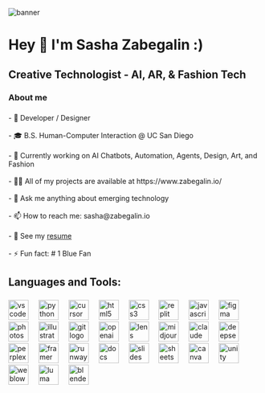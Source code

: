 ![banner](sasha.gif)

###

<h1 align="left">Hey 👋 I'm Sasha Zabegalin :)</h1>

###

<h2 align="left">Creative Technologist - AI, AR, & Fashion Tech</h2>


###

<h3 align="left">About me</h3>

###

<p align="left">
- 🎨 Developer / Designer<br><br>
- 🎓 B.S. Human-Computer Interaction @ UC San Diego <br><br>
- 🔭 Currently working on AI Chatbots, Automation, Agents, Design, Art, and Fashion<br><br>
- 👨‍💻 All of my projects are available at https://www.zabegalin.io/<br><br>
- 💬 Ask me anything about emerging technology<br><br>
- 📫 How to reach me: sasha@zabegalin.io<br><br>
- 📄 See my <a href="https://drive.google.com/file/d/1M-Kj-LUZXtjafrQGPrEuDClpxRt1br0h/view?usp=sharing">resume</a> <br><br>
- ⚡ Fun fact: # 1 Blue Fan
</p>

###

<h2 align="left">Languages and Tools:</h2>

###

<div align="left">
  <img src="https://cdn.jsdelivr.net/gh/devicons/devicon/icons/vscode/vscode-original.svg" height="40" alt="vscode logo"  />
  <img width="12" />
  <img src="https://cdn.jsdelivr.net/gh/devicons/devicon/icons/python/python-original.svg" height="40" alt="python logo"  />
  <img width="12" />
  <img src="https://registry.npmmirror.com/@lobehub/icons-static-png/latest/files/dark/cursor.png" height="40" alt="cursor ai logo"  />
  <img width="12" />
  <img src="https://cdn.jsdelivr.net/gh/devicons/devicon/icons/html5/html5-original.svg" height="40" alt="html5 logo"  />
  <img width="12" />
  <img src="https://cdn.jsdelivr.net/gh/devicons/devicon/icons/css3/css3-original.svg" height="40" alt="css3 logo"  />
  <img width="12" />
  <img src="https://upload.wikimedia.org/wikipedia/commons/thumb/7/78/New_Replit_Logo.svg/1200px-New_Replit_Logo.svg.png" height="40" alt="replit logo"  />
  <img width="12" />
  <img src="https://cdn.jsdelivr.net/gh/devicons/devicon/icons/javascript/javascript-original.svg" height="40" alt="javascript logo"  />
  <img width="12" />
  <img src="https://cdn.jsdelivr.net/gh/devicons/devicon/icons/figma/figma-original.svg" height="40" alt="figma logo"  />
  <img width="12" />
  <img src="https://cdn.freebiesupply.com/logos/large/2x/adobe-photoshop-cs6-logo-svg-vector.svg" height="40" alt="photoshop logo"  />
  <img width="12" />
  <img src="https://cdn.jsdelivr.net/gh/devicons/devicon/icons/illustrator/illustrator-line.svg" height="40" alt="illustrator logo"  />
  <img width="12" />
  <img src="https://upload.wikimedia.org/wikipedia/commons/thumb/3/3f/Git_icon.svg/2048px-Git_icon.svg.png" height="40" alt="git logo"  />
  <img width="12" />
  <img src="https://static.vecteezy.com/system/resources/previews/022/227/364/non_2x/openai-chatgpt-logo-icon-free-png.png" height="40" alt="openai logo"  />
  <img width="12" />
  <img src="https://images.ctfassets.net/ub38vssza5h3/7FynBv68WKAHYYAe7XQhlk/dfa0ebd5e13c3bdd5b0f34345e65170f/LS.png" height="40" alt="lens studio logo"  />
  <img width="12" />
  <img src="https://freepnglogo.com/images/all_img/1728106590_midjourney_logo.png" height="40" alt="midjourney logo"  />
  <img width="12" />
  <img src="https://uxwing.com/wp-content/themes/uxwing/download/brands-and-social-media/claude-ai-icon.png" height="40" alt="claude logo"  />
  <img width="12" />
  <img src="https://media.imgcdn.org/repo/2025/01/deepseek-ai-assistant/6798ad7b288ef-deepseek-ai-assistant-Icon.webp" height="40" alt="deepseek logo"  />
  <img width="12" />
  <img src="https://img.icons8.com/?size=512&id=kzJWN5jCDzpq&format=png" height="40" alt="perplexity logo"  />
  <img width="12" />
  <img src="https://uxwing.com/wp-content/themes/uxwing/download/brands-and-social-media/framer-color-icon.png" height="40" alt="framer logo"  />
  <img width="12" />
  <img src="https://docubase.mit.edu/wp-content/uploads/2020/04/runway-logo-420x420.png" height="40" alt="runway logo"  />
  <img width="12" />
  <img src="https://upload.wikimedia.org/wikipedia/commons/thumb/6/66/Google_Docs_2020_Logo.svg/174px-Google_Docs_2020_Logo.svg.png" height="40" alt="docs logo"  />
  <img width="12" />
  <img src="https://upload.wikimedia.org/wikipedia/commons/thumb/1/1e/Google_Slides_logo_%282014-2020%29.svg/1489px-Google_Slides_logo_%282014-2020%29.svg.png" height="40" alt="slides logo"  />
  <img width="12" />
  <img src="https://upload.wikimedia.org/wikipedia/commons/thumb/3/30/Google_Sheets_logo_%282014-2020%29.svg/1200px-Google_Sheets_logo_%282014-2020%29.svg.png" height="40" alt="sheets logo"  />
  <img width="12" />
  <img src="https://uxwing.com/wp-content/themes/uxwing/download/brands-and-social-media/canva-icon.png" height="40" alt="canva logo"  />
  <img width="12" />
  <img src="https://velog.velcdn.com/images/txmay/post/2d58e976-2543-495b-a42d-43b7967bc5ab/image.png" height="40" alt="unity logo"  />
  <img width="12" />
  <img src="https://cdn.prod.website-files.com/5f15081919fdf673994ab5fd/651f24a499bc8356ba844e0c_Webflow-Logo.svg" height="40" alt="weblow logo"  />
  <img width="12" />
  <img src="https://cdn-luma.com/public/lumalabs.ai/media-kit/1.svg" height="40" alt="luma logo"  />
  <img width="12" />
  <img src="https://cdn.jsdelivr.net/gh/devicons/devicon/icons/blender/blender-original.svg" height="40" alt="blender logo"  />
</div>

###
